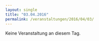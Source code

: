```yaml
---
layout: single
title: "03.04.2016"
permalink: /veranstaltungen/2016/04/03/
---
```


Keine Veranstaltung an diesem Tag.
